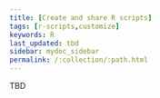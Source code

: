 ```yaml
---
title: [Create and share R scripts]
tags: [r-scripts,customize]
keywords: R
last_updated: tbd
sidebar: mydoc_sidebar
permalink: /:collection/:path.html
---
```


TBD
